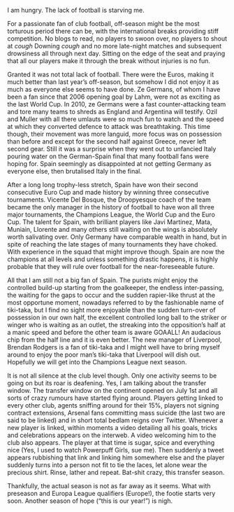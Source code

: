 I am hungry. The lack of football is starving me.

For a passionate fan of club football, off-season might be the most torturous period there can be, with the international breaks providing
stiff competition. No blogs to read, no players to swoon over, no players to shout at *cough* Downing *cough* and no more late-night
matches and subsequent drowsiness all through next day. Sitting on the edge of the seat and praying that all our players make it through 
the break without injuries is no fun.

Granted it was not total lack of football. There were the Euros, making it much better than last year’s off-season, but somehow I did not
enjoy it as much as everyone else seems to have done. Ze Germans, of whom I have been a fan since that 2006 opening goal by Lahm, were not
as exciting as the last World Cup. In 2010, ze Germans were a fast counter-attacking team and tore many teams to shreds as England and 
Argentina will testify. Ozil and Muller with all there umlauts were so much fun to watch and the speed at which they converted defence to
attack was breathtaking. This time though, their movement was more languid, more focus was on possession than before and except for the 
second half against Greece, never left second gear. Still it was a surprise when they went out to unfancied Italy pouring water on the
German-Spain final that many football fans were hoping for.  Spain seemingly as disappointed at not getting Germany as everyone else, then
brutalised Italy in the final.

After a long long trophy-less stretch, Spain have won their second consecutive Euro Cup and made history by winning three consecutive 
tournaments. Vicente Del Bosque, the Droopyesque coach of the team became the only manager in the history of football to have won all 
three major tournaments, the Champions League, the World Cup and the Euro Cup. The talent for Spain, with brilliant players like Javi 
Martinez, Mata, Muniain, Llorente and many others still waiting on the wings is absolutely worth salivating over. Only Germany have 
comparable wealth in hand, but in spite of reaching the late stages of many tournaments they have choked. With experience in the squad
that might improve though. Spain are now the champions at all levels and unless something drastic happens, it is highly probable that they
will rule over football for the near-foreseeable future.

All that I am still not a big fan of Spain. The purists might enjoy the controlled build-up starting from the goalkeeper, the endless
inter-passing, the waiting for the gaps to occur and the sudden rapier-like thrust at the most opportune moment, nowadays referred to by
the fashionable name of tiki-taka, but I find no sight more enjoyable than the sudden turn-over of possession in our own half, the 
excellent controlled long ball to the striker or winger who is waiting as an outlet, the streaking into the opposition’s half at a manic
speed and before the other team is aware GOAALL! An audacious chip from the half line and it is even better. The new manager of Liverpool,
Brendan Rodgers is a fan of tiki-taka and I might well have to bring myself around to enjoy the poor man’s tiki-taka that Liverpool will
dish out. Hopefully we will get into the Champions League next season.

It is not all silence at the club level though. Only one activity seems to be going on but its roar is deafening. Yes, I am talking about 
the transfer window. The transfer window on the continent opened on July 1st and all sorts of crazy rumours have started flying around.
Players getting linked to every other club, agents sniffing around for their 15%, players not signing contract extensions, Arsenal fans
committing mass suicide (the last two are said to be linked) and in short total bedlam reigns over Twitter. Whenever a new player is 
linked, within moments a video detailing all his goals, tricks and celebrations appears on the interweb. A video welcoming him to the 
club also appears. The player at that time is sugar, spice and everything nice (Yes, I used to watch Powerpuff Girls, sue me). Then 
suddenly a tweet appears rubbishing that link and linking him somewhere else and the player suddenly turns into a person not fit to tie 
the laces, let alone wear the precious shirt. Rinse, lather and repeat. Bat-shit crazy, this transfer season.

Thankfully, the actual season is not as far away as it seems. What with preseason and Europa League qualifiers (Europe!), the footie 
starts very soon. Another season of hope (“this is our year!”) is nigh.
